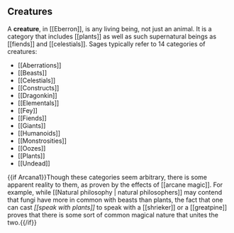 ## Creatures

A **creature**, in [[Eberron]], is any living
being, not just an animal. It is a category that
includes [[plants]] as well as such supernatural
beings as [[fiends]] and [[celestials]]. Sages
typically refer to 14 categories of creatures:

* [[Aberrations]]
* [[Beasts]]
* [[Celestials]]
* [[Constructs]]
* [[Dragonkin]]
* [[Elementals]]
* [[Fey]]
* [[Fiends]]
* [[Giants]]
* [[Humanoids]]
* [[Monstrosities]]
* [[Oozes]]
* [[Plants]]
* [[Undead]]

{{if Arcana1}}Though these categories seem
arbitrary, there is some apparent reality to them,
as proven by the effects of [[arcane magic]]. For
example, while [[Natural philosophy | natural
philosophers]] may contend that fungi have more
in common with beasts than plants, the fact that
one can cast _[[speak with plants]]_ to speak
with a [[shrieker]] or a [[greatpine]] proves
that there is some sort of common magical nature
that unites the two.{{/if}}